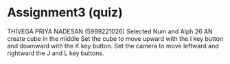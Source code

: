 # Assignment3 (quiz)

THIVEGA PRIYA NADESAN (5999221026)
Selected Num and Alph 
26 AN
create cube in the middle
Set the cube to move upward with the I key button and downward with the K key button.
Set the camera to move leftward and rightward the J and L key buttons.